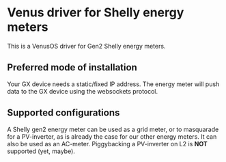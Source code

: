 # Venus driver for Shelly energy meters

This is a VenusOS driver for Gen2 Shelly energy meters.

## Preferred mode of installation
Your GX device needs a static/fixed IP address. The energy meter will push
data to the GX device using the websockets protocol.

## Supported configurations
A Shelly gen2 energy meter can be used as a grid meter, or to masquarade for a
PV-inverter, as is already the case for our other energy meters. It can also be
used as an AC-meter. Piggybacking a PV-inverter on L2 is **NOT** supported
(yet, maybe).
